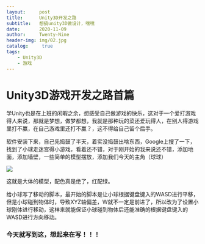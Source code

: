 ```yaml
---
layout:     post
title:      Unity3D开发之路
subtitle:   想搞unity3D做设计，嘿嘿
date:       2020-11-09
author:     Twenty-Nine
header-img: img/02.jpg
catalog: 	 true
tags:
    - Unity3D
    - 游戏
---
```


# Unity3D游戏开发之路首篇

学Unity也是在上班的闲暇之余，想感受自己做游戏的快乐，这对于一个爱打游戏得人来说，那就是梦想，做梦都想，我就是那种玩的菜还爱玩得人，在别人得游戏里打不赢，在自己游戏里还打不赢？，这不得给自己留个后手。

软件安装下来，自己先捣鼓了半天，着实没捣鼓出啥东西，Google上搜了一下，找到了小球走迷宫得小游戏，看着还不错，对于刚开始的我来说还不错，添加地面，添加墙壁，一些简单的模型摆放，添加我们今天的主角（球球）

![](https://s1.ax1x.com/2020/11/10/BbodyT.png)

这就是大体的模型，配色真是绝了，红配绿。

给小球写了移动的脚本，最开始的脚本是让小球根据键盘键入的WASD进行平移，但是小球碰到物体时，导致XYZ轴偏差，W就不一定是前进了，所以改为了设置小球刚体进行移动，这样来就能保证小球碰到物体后还能准确的根据键盘键入的WASD进行方向移动。

### 今天就写到这，想起来在写！！！

